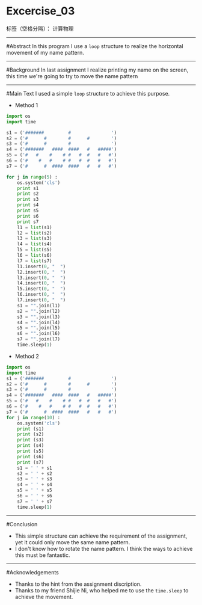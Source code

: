 ﻿# Excercise_03

标签（空格分隔）： 计算物理

---
#Abstract
In this program  I use a `loop` structure to realize the horizontal movement of my name pattern.

---
#Background
In last assignment I realize printing my name on the screen, this time we're going to try to move the name pattern

---
#Main Text
I used a simple `loop` structure to achieve this purpose.

- Method 1

```python
import os
import time

s1 = ('#######         #               ')
s2 = ('#      #        #      #        ')
s3 = ('#      #        #               ')
s4 = ('#######   ####  ####   #   #####')
s5 = ('#   #    #    # #   #  #   #   #')
s6 = ('#    #   #    # #   #  #   #   #')
s7 = ('#      #  ####  ####   #   #   #')

for j in range(5) :
    os.system('cls')
    print s1
    print s2
    print s3
    print s4
    print s5
    print s6
    print s7
    l1 = list(s1)
    l2 = list(s2)
    l3 = list(s3)
    l4 = list(s4)
    l5 = list(s5)
    l6 = list(s6)
    l7 = list(s7)
    l1.insert(0, "  ")
    l2.insert(0, "  ")
    l3.insert(0, "  ")
    l4.insert(0, "  ")
    l5.insert(0, "  ")
    l6.insert(0, "  ")
    l7.insert(0, "  ")
    s1 = "".join(l1)
    s2 = "".join(l2)
    s3 = "".join(l3)
    s4 = "".join(l4)
    s5 = "".join(l5)
    s6 = "".join(l6)
    s7 = "".join(l7)
    time.sleep(1)
```
- Method 2
```python
import os
import time
s1 = ('#######         #               ')
s2 = ('#      #        #      #        ')
s3 = ('#      #        #               ')
s4 = ('#######   ####  ####   #   #####')
s5 = ('#   #    #    # #   #  #   #   #')
s6 = ('#    #   #    # #   #  #   #   #')
s7 = ('#      #  ####  ####   #   #   #')
for j in range(10) :
    os.system('cls')
    print (s1)
    print (s2)
    print (s3)
    print (s4)
    print (s5)
    print (s6)
    print (s7)
    s1 = ' ' + s1
    s2 = ' ' + s2
    s3 = ' ' + s3
    s4 = ' ' + s4
    s5 = ' ' + s5
    s6 = ' ' + s6
    s7 = ' ' + s7
    time.sleep(1)
```

---
#Conclusion
- This simple structure can achieve the requirement of the assignment, yet it could only move the same name pattern.
- I don't know how to rotate the name pattern. I think the ways to achieve this must be fantastic.

---
#Acknowledgements
- Thanks to the hint from the assignment discription.
- Thanks to my friend Shijie Ni, who helped me to use the `time.sleep` to achieve the movement.




